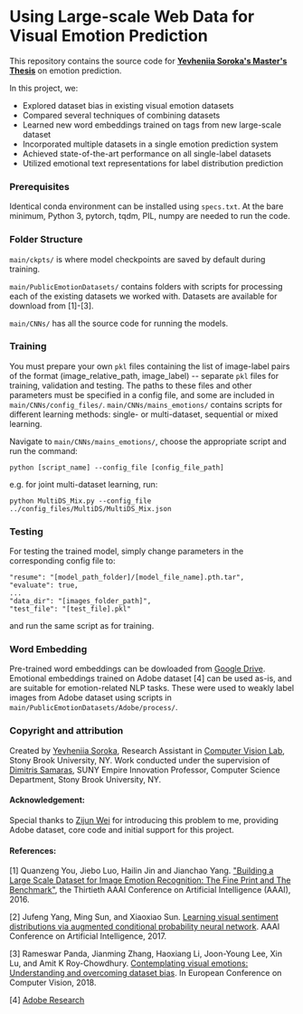 # Using Large-scale Web Data for Visual Emotion Prediction
This repository contains the source code for [**Yevheniia Soroka's Master's Thesis**](https://drive.google.com/open?id=1cKoZaWBElCL3B3tlXT0guLtwvEjRup8y) on emotion prediction.

In this project, we:
- Explored dataset bias in existing visual emotion datasets
- Compared several techniques of combining datasets
- Learned new word embeddings trained on tags from new large-scale dataset
- Incorporated multiple datasets in a single emotion prediction system
- Achieved state-of-the-art performance on all single-label datasets
- Utilized emotional text representations for label distribution prediction


### Prerequisites
Identical conda environment can be installed using `specs.txt`. At the bare minimum, Python 3, pytorch, tqdm, PIL, numpy are needed to run the code.


### Folder Structure
`main/ckpts/` is where model checkpoints are saved by default during training.

`main/PublicEmotionDatasets/` contains folders with scripts for processing each of the existing datasets we worked with. Datasets are available for download from [1]-[3].

`main/CNNs/` has all the source code for running the models.


### Training
You must prepare your own `pkl` files containing the list of image-label pairs of the format (image_relative_path, image_label) -- separate `pkl` files for training, validation and testing. The paths to these files and other parameters must be specified in a config file, and some are included in `main/CNNs/config_files/`. `main/CNNs/mains_emotions/` contains scripts for different learning methods: single- or multi-dataset, sequential or mixed learning. 

Navigate to `main/CNNs/mains_emotions/`, choose the appropriate script and run the command:
```
python [script_name] --config_file [config_file_path]
```
e.g. for joint multi-dataset learning, run:
```
python MultiDS_Mix.py --config_file ../config_files/MultiDS/MultiDS_Mix.json
```

### Testing
For testing the trained model, simply change parameters in the corresponding config file to:
```
"resume": "[model_path_folder]/[model_file_name].pth.tar",
"evaluate": true,
...
"data_dir": "[images_folder_path]",
"test_file": "[test_file].pkl"
```
and run the same script as for training.


### Word Embedding
Pre-trained word embeddings can be dowloaded from [Google Drive](https://drive.google.com/drive/folders/1pjg5BkNPfKtzI_8cCIVxrESLVD_d6TbC?usp=sharing). Emotional embeddings trained on Adobe dataset [4] can be used as-is, and are suitable for emotion-related NLP tasks. These were used to weakly label images from Adobe dataset using scripts in `main/PublicEmotionDatasets/Adobe/process/`.


### Copyright and attribution
Created by [Yevheniia Soroka](https://www3.cs.stonybrook.edu/~ysoroka/), Research Assistant in [Computer Vision Lab](https://www3.cs.stonybrook.edu/~cvl/index.html), Stony Brook University, NY. Work conducted under the supervision of [Dimitris Samaras](https://www3.cs.stonybrook.edu/~samaras/), SUNY Empire Innovation Professor, Computer Science Department, Stony Brook University, NY.

#### Acknowledgement:
Special thanks to [Zijun Wei](http://www.zijunwei.org/) for introducing this problem to me, providing Adobe dataset, core code and initial support for this project.

#### References:
[1] Quanzeng You, Jiebo Luo, Hailin Jin and Jianchao Yang. ["Building a Large Scale Dataset for Image Emotion Recognition: The Fine Print and The Benchmark"](https://www.cs.rochester.edu/u/qyou/deepemotion/index.html), the Thirtieth AAAI Conference on Artificial Intelligence (AAAI), 2016.

[2] Jufeng Yang, Ming Sun, and Xiaoxiao Sun. [Learning visual sentiment distributions via augmented conditional probability neural network](http://aaai.org/ocs/index.php/AAAI/AAAI17/paper/view/14506). AAAI Conference on Artificial Intelligence, 2017.

[3] Rameswar Panda, Jianming Zhang, Haoxiang Li, Joon-Young Lee, Xin Lu, and Amit K Roy-Chowdhury. [Contemplating visual emotions: Understanding and overcoming dataset bias](https://arxiv.org/abs/1808.02212). In European Conference on Computer Vision, 2018.

[4] [Adobe Research](https://research.adobe.com/)
